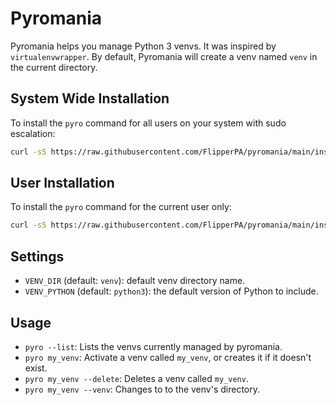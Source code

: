 # Pyromania

Pyromania helps you manage Python 3 venvs. It was inspired by `virtualenvwrapper`. By default, Pyromania will create a venv named `venv` in the current directory.

## System Wide Installation

To install the `pyro` command for all users on your system with sudo escalation:

```bash
curl -sS https://raw.githubusercontent.com/FlipperPA/pyromania/main/install-sudo.sh | sh
```

## User Installation

To install the `pyro` command for the current user only:

```bash
curl -sS https://raw.githubusercontent.com/FlipperPA/pyromania/main/install.sh | sh
```

## Settings

* `VENV_DIR` (default: `venv`): default venv directory name.
* `VENV_PYTHON` (default: `python3`): the default version of Python to include.

## Usage

* `pyro --list`: Lists the venvs currently managed by pyromania.
* `pyro my_venv`: Activate a venv called `my_venv`, or creates it if it doesn't exist.
* `pyro my_venv --delete`: Deletes a venv called `my_venv`.
* `pyro my_venv --venv`: Changes to to the venv's directory.

